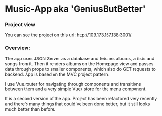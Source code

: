 # Music-App aka 'GeniusButBetter'

### Project view
You can see the project on this url: http://109.173.167.138:3001/

### Overview:
The app uses JSON Server as a database and fetches albums, artists and songs from it. Then it renders albums on the Homepage view and passes data through props to smaller components, which also do GET requests to backend. App is based on the MVC project pattern.

I use Vue.router for navigating through components and transitions between them and a very simple Vuex store for the menu component.

It is a second version of the app. Project has been refactored very recently and there's many things that could've been done better, but it still looks much better than before.
